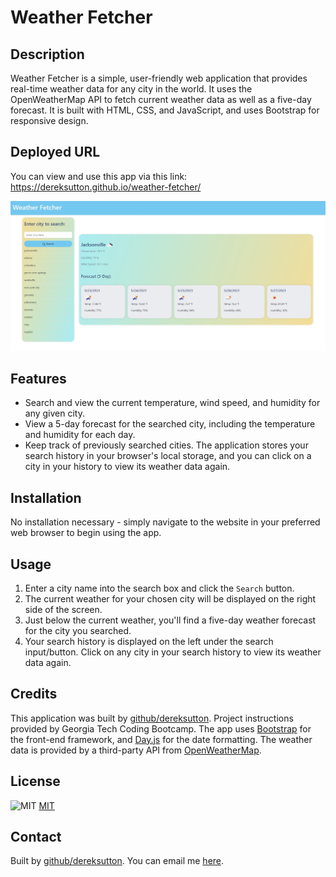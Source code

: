 # Weather Fetcher

## Description
Weather Fetcher is a simple, user-friendly web application that provides real-time weather data for any city in the world. It uses the OpenWeatherMap API to fetch current weather data as well as a five-day forecast. It is built with HTML, CSS, and JavaScript, and uses Bootstrap for responsive design.

## Deployed URL

You can view and use this app via this link:  https://dereksutton.github.io/weather-fetcher/

![Screenshot of the app](./assets/WeatherFetcher-Screenshot.jpg)

## Features

- Search and view the current temperature, wind speed, and humidity for any given city.
- View a 5-day forecast for the searched city, including the temperature and humidity for each day.
- Keep track of previously searched cities. The application stores your search history in your browser's local storage, and you can click on a city in your history to view its weather data again.

## Installation

No installation necessary - simply navigate to the website in your preferred web browser to begin using the app.

## Usage

1. Enter a city name into the search box and click the `Search` button.
2. The current weather for your chosen city will be displayed on the right side of the screen.
3. Just below the current weather, you'll find a five-day weather forecast for the city you searched.
4. Your search history is displayed on the left under the search input/button. Click on any city in your search history to view its weather data again.

## Credits

This application was built by [github/dereksutton](https://github.com/dereksutton). Project instructions provided by Georgia Tech Coding Bootcamp. The app uses [Bootstrap](https://getbootstrap.com/) for the front-end framework, and [Day.js](https://day.js.org/) for the date formatting. The weather data is provided by a third-party API from [OpenWeatherMap](https://openweathermap.org/).

## License

![MIT](https://img.shields.io/badge/license/license-MIT-blue.svg)
[MIT](https://opensource.org/licenses/MIT)

## Contact

Built by [github/dereksutton](https://github.com/dereksutton). You can email me [here](mailto:dereksutton86@gmail.com).